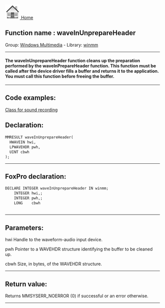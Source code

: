 [<img src="../../images/home.png"> Home ](https://github.com/VFPX/Win32API)  

## Function name : waveInUnprepareHeader
Group: [Windows Multimedia](../../functions_group.md#Windows_Multimedia)  -  Library: [winmm](../../../libraries.md#winmm)  
***  


#### The waveInUnprepareHeader function cleans up the preparation performed by the waveInPrepareHeader function. This function must be called after the device driver fills a buffer and returns it to the application. You must call this function before freeing the buffer.
***  


## Code examples:
[Class for sound recording](../../samples/sample_420.md)  

## Declaration:
```foxpro  
MMRESULT waveInUnprepareHeader(
  HWAVEIN hwi,
  LPWAVEHDR pwh,
  UINT cbwh
);  
```  
***  


## FoxPro declaration:
```foxpro  
DECLARE INTEGER waveInUnprepareHeader IN winmm;
	INTEGER hwi,;
	INTEGER pwh,;
	LONG    cbwh
  
```  
***  


## Parameters:
hwi
Handle to the waveform-audio input device.

pwh
Pointer to a WAVEHDR structure identifying the buffer to be cleaned up.

cbwh
Size, in bytes, of the WAVEHDR structure.
  
***  


## Return value:
Returns MMSYSERR_NOERROR (0) if successful or an error otherwise.  
***  

